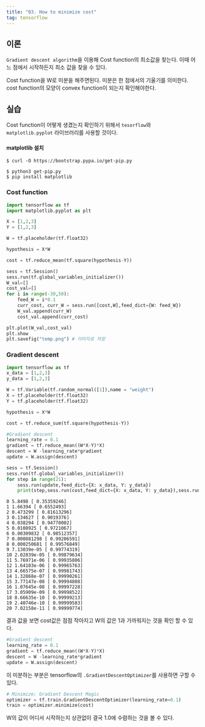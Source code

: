 ```yaml
---
title: "03. How to minimize cost"
tag: tensorflow
---
```


## 이론

`Gradient descent algorithm`을 이용해 Cost function의 최소값을 찾는다. 이때 어느 점에서 시작하든지 최소 값을 찾을 수 있다.

Cost function을 W로 미분을 해주면된다. 미분은 한 점에서의 기울기를 의미한다.
cost function의 모양이 convex function이 되는지 확인해야한다.

## 실습

Cost function이 어떻게 생겼는지 확인하기 위해서 `tesorflow`와 `matplotlib.pyplot` 라이브러리를 사용할 것이다.

#### matplotlib 설치
```
$ curl -O https://bootstrap.pypa.io/get-pip.py
```
```
$ python3 get-pip.py
$ pip install matplotlib
```

### Cost function
```python
import tensorflow as tf
import matplotlib.pyplot as plt

X = [1,2,3]
Y = [1,2,3]

W = tf.placeholder(tf.float32)

hypothesis = X*W

cost = tf.reduce_mean(tf.square(hypothesis-Y))

sess = tf.Session()
sess.run(tf.global_variables_initializer())
W_val=[]
cost_val=[]
for i in range(-30,50):
	feed_W = i*0.1
	curr_cost, curr_W = sess.run([cost,W],feed_dict={W: feed_W})
	W_val.append(curr_W)
	cost_val.append(curr_cost)

plt.plot(W_val,cost_val)
plt.show
plt.savefig("temp.png") # 이미지로 저장
```

### Gradient descent
```python
import tensorflow as tf
x_data = [1,2,3]
y_data = [1,2,3]

W = tf.Variable(tf.random_normal([1]),name = "weight")
X = tf.placeholder(tf.float32)
Y = tf.placeholder(tf.float32)

hypothesis = X*W

cost = tf.reduce_sum(tf.square(hypothesis-Y))

#Gradient descent
learning_rate = 0.1
gradient = tf.reduce_mean((W*X-Y)*X)
descent = W -learning_rate*gradient
update = W.assign(descent)

sess = tf.Session()
sess.run(tf.global_variables_initializer())
for step in range(21):
	sess.run(update,feed_dict={X: x_data, Y: y_data})
	print(step,sess.run(cost,feed_dict={X: x_data, Y: y_data}),sess.run(W))
```

```
0 5.8498 [ 0.35359246]
1 1.66394 [ 0.6552493]
2 0.473299 [ 0.81613296]
3 0.134627 [ 0.9019376]
4 0.038294 [ 0.94770002]
5 0.0108925 [ 0.9721067]
6 0.00309832 [ 0.98512357]
7 0.000881298 [ 0.99206591]
8 0.000250681 [ 0.99576849]
9 7.13039e-05 [ 0.99774319]
10 2.02839e-05 [ 0.99879634]
11 5.76971e-06 [ 0.99935806]
12 1.64103e-06 [ 0.99965763]
13 4.66575e-07 [ 0.99981743]
14 1.32868e-07 [ 0.99990261]
15 3.77147e-08 [ 0.99994808]
16 1.07645e-08 [ 0.99997228]
17 3.05909e-09 [ 0.99998522]
18 8.66635e-10 [ 0.99999213]
19 2.40746e-10 [ 0.99999583]
20 7.02158e-11 [ 0.99999774]
```
결과 값을 보면 cost값은 점점 작아지고 W의 값은 1과 가까워지는 것을 확인 할 수 있다.

```python
#Gradient descent
learning_rate = 0.1
gradient = tf.reduce_mean((W*X-Y)*X)
descent = W -learning_rate*gradient
update = W.assign(descent)
```
이 미분하는 부분은 tensorflow의 `.GradientDescentOptimizer`를 사용하면 구할 수 있다.
```python
# Minimize: Gradient Descent Magic
optimizer = tf.train.GradientDescentOptimizer(learning_rate=0.1)
train = optimizer.minimize(cost)
```

W의 값이 어디서 시작하는지 상관없이 결국 1.0에 수렴하는 것을 볼 수 있다.

